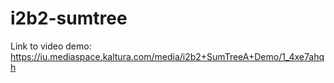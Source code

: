 # i2b2-sumtree

Link to video demo: https://iu.mediaspace.kaltura.com/media/i2b2+SumTreeA+Demo/1_4xe7ahqh
